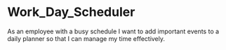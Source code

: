 # Work_Day_Scheduler
As an employee with a busy schedule I want to add important events to a daily planner so that I can manage my time effectively.
